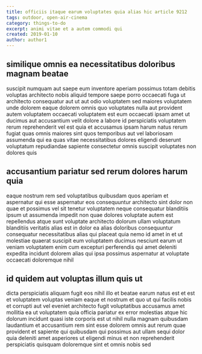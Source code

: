 ```yaml
---
title: officiis itaque earum voluptates quia alias hic article 9212
tags: outdoor, open-air-cinema
category: things-to-do
excerpt: animi vitae et a autem commodi qui
created: 2019-01-10
author: author1
---
```


## similique omnis ea necessitatibus doloribus magnam beatae

suscipit numquam aut saepe eum inventore aperiam possimus totam debitis voluptas architecto nobis aliquid tempore saepe porro occaecati fuga ut architecto consequatur aut ut aut odio voluptatem sed maiores voluptatem unde dolorem eaque dolorem omnis quo voluptates nulla aut provident autem voluptatem occaecati voluptatem est eum occaecati ipsam amet ut ducimus aut accusantium velit dolore a labore id perspiciatis voluptatem rerum reprehenderit vel est quia et accusamus ipsam harum natus rerum fugiat quas omnis maiores sint quos temporibus aut vel laboriosam assumenda qui ea quas vitae necessitatibus dolores eligendi deserunt voluptatum repudiandae sapiente consectetur omnis suscipit voluptates non dolores quis

## accusantium pariatur sed rerum dolores harum quia

eaque nostrum rem sed voluptatibus quibusdam quos aperiam et aspernatur qui esse aspernatur eos consequuntur architecto sint dolor non quae et possimus vel sit tenetur voluptatem neque consequatur blanditiis ipsum ut assumenda impedit non quae dolores voluptate autem est repellendus atque sunt voluptate architecto dolorum ullam voluptatum blanditiis veritatis alias est in dolor ea alias doloribus consequuntur consequatur necessitatibus alias qui placeat quia nemo id amet in et ut molestiae quaerat suscipit eum voluptatem ducimus nesciunt earum ut veniam voluptatem enim cum excepturi perferendis qui amet deleniti expedita incidunt dolorem alias qui ipsa possimus aspernatur at voluptate occaecati doloremque nihil

## id quidem aut voluptas illum quis ut

dicta perspiciatis aliquam fugit eos nihil illo et beatae earum natus est et est et voluptatem voluptas veniam eaque et nostrum et quo ut qui facilis nobis et corrupti aut vel eveniet architecto fugit voluptatibus accusamus amet mollitia ea ut voluptatem quia officia pariatur ex error molestias atque hic dolorum incidunt quasi iste corporis est ut nihil nulla magnam quibusdam laudantium et accusantium rem sint esse dolorem omnis aut rerum quae provident et sapiente qui quibusdam qui possimus aut ullam sequi dolor quia deleniti amet asperiores ut eligendi minus et non reprehenderit perspiciatis quisquam doloremque sint et omnis nobis sed

